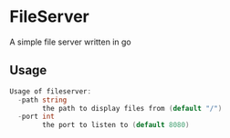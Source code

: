 # FileServer

A simple file server written in go

## Usage

```go
Usage of fileserver:
  -path string
    	the path to display files from (default "/")
  -port int
    	the port to listen to (default 8080)
```
